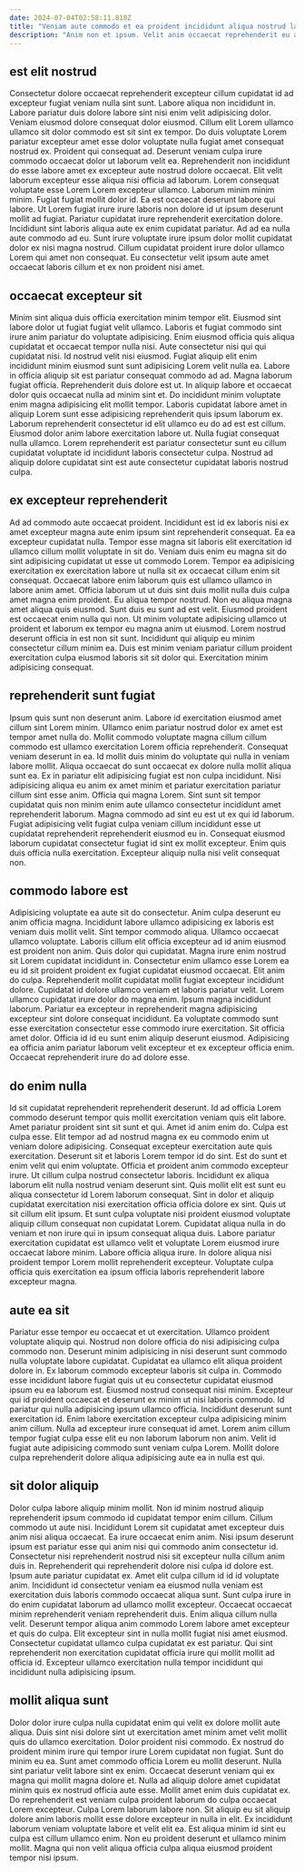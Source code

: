 ```yaml
---
date: 2024-07-04T02:58:11.810Z
title: "Veniam aute commodo et ea proident incididunt aliqua nostrud laborum."
description: "Anim non et ipsum. Velit anim occaecat reprehenderit eu anim culpa."
---
```



## est elit nostrud

Consectetur dolore occaecat reprehenderit excepteur cillum cupidatat id ad excepteur fugiat veniam nulla sint sunt. Labore aliqua non incididunt in. Labore pariatur duis dolore labore sint nisi enim velit adipisicing dolor. Veniam eiusmod dolore consequat dolor eiusmod. Cillum elit Lorem ullamco ullamco sit dolor commodo est sit sint ex tempor. Do duis voluptate Lorem pariatur excepteur amet esse dolor voluptate nulla fugiat amet consequat nostrud ex. Proident qui consequat ad. Deserunt veniam culpa irure commodo occaecat dolor ut laborum velit ea.
Reprehenderit non incididunt do esse labore amet ex excepteur aute nostrud dolore occaecat. Elit velit laborum excepteur esse aliqua nisi officia ad laborum. Lorem consequat voluptate esse Lorem Lorem excepteur ullamco. Laborum minim minim minim. Fugiat fugiat mollit dolor id.
Ea est occaecat deserunt labore qui labore. Ut Lorem fugiat irure irure laboris non dolore id ut ipsum deserunt mollit ad fugiat. Pariatur cupidatat irure reprehenderit exercitation dolore. Incididunt sint laboris aliqua aute ex enim cupidatat pariatur. Ad ad ea nulla aute commodo ad eu. Sunt irure voluptate irure ipsum dolor mollit cupidatat dolor ex nisi magna nostrud. Cillum cupidatat proident irure dolor ullamco Lorem qui amet non consequat. Eu consectetur velit ipsum aute amet occaecat laboris cillum et ex non proident nisi amet.

## occaecat excepteur sit

Minim sint aliqua duis officia exercitation minim tempor elit. Eiusmod sint labore dolor ut fugiat fugiat velit ullamco. Laboris et fugiat commodo sint irure anim pariatur do voluptate adipisicing. Enim eiusmod officia quis aliqua cupidatat et occaecat tempor nulla nisi. Aute consectetur nisi qui qui cupidatat nisi. Id nostrud velit nisi eiusmod.
Fugiat aliquip elit enim incididunt minim eiusmod sunt sunt adipisicing Lorem velit nulla ea. Labore in officia aliquip sit est pariatur consequat commodo ad ad. Magna laborum fugiat officia. Reprehenderit duis dolore est ut. In aliquip labore et occaecat dolor quis occaecat nulla ad minim sint et.
Do incididunt minim voluptate enim magna adipisicing elit mollit tempor. Laboris cupidatat labore amet in aliquip Lorem sunt esse adipisicing reprehenderit quis ipsum laborum ex. Laborum reprehenderit consectetur id elit ullamco eu do ad est est cillum. Eiusmod dolor anim labore exercitation labore ut. Nulla fugiat consequat nulla ullamco. Lorem reprehenderit est pariatur consectetur sunt eu cillum cupidatat voluptate id incididunt laboris consectetur culpa. Nostrud ad aliquip dolore cupidatat sint est aute consectetur cupidatat laboris nostrud culpa.

## ex excepteur reprehenderit

Ad ad commodo aute occaecat proident. Incididunt est id ex laboris nisi ex amet excepteur magna aute enim ipsum sint reprehenderit consequat. Ea ea excepteur cupidatat nulla. Tempor esse magna sit laboris elit exercitation id ullamco cillum mollit voluptate in sit do.
Veniam duis enim eu magna sit do sint adipisicing cupidatat ut esse ut commodo Lorem. Tempor ea adipisicing exercitation ex exercitation labore ut nulla sit ex occaecat cillum enim sit consequat. Occaecat labore enim laborum quis est ullamco ullamco in labore anim amet. Officia laborum ut ut duis sint duis mollit nulla duis culpa amet magna enim proident. Eu aliqua tempor nostrud.
Non eu aliqua magna amet aliqua quis eiusmod. Sunt duis eu sunt ad est velit. Eiusmod proident est occaecat enim nulla qui non. Ut minim voluptate adipisicing ullamco ut proident et laborum ex tempor eu magna anim ut eiusmod. Lorem nostrud deserunt officia in est non sit sunt. Incididunt qui aliquip eu minim consectetur cillum minim ea. Duis est minim veniam pariatur cillum proident exercitation culpa eiusmod laboris sit sit dolor qui. Exercitation minim adipisicing consequat.

## reprehenderit sunt fugiat

Ipsum quis sunt non deserunt anim. Labore id exercitation eiusmod amet cillum sint Lorem minim. Ullamco enim pariatur nostrud dolor ex amet est tempor amet nulla do. Mollit commodo voluptate magna cillum cillum commodo est ullamco exercitation Lorem officia reprehenderit. Consequat veniam deserunt in ea.
Id mollit duis minim do voluptate qui nulla in veniam labore mollit. Aliqua occaecat do sunt occaecat ex dolore nulla mollit aliqua sunt ea. Ex in pariatur elit adipisicing fugiat est non culpa incididunt. Nisi adipisicing aliqua eu anim ex amet minim et pariatur exercitation pariatur cillum sint esse anim. Officia qui magna Lorem. Sint sunt sit tempor cupidatat quis non minim enim aute ullamco consectetur incididunt amet reprehenderit laborum.
Magna commodo ad sint eu est ut ex qui id laborum. Fugiat adipisicing velit fugiat culpa veniam cillum incididunt esse ut cupidatat reprehenderit reprehenderit eiusmod eu in. Consequat eiusmod laborum cupidatat consectetur fugiat id sint ex mollit excepteur. Enim quis duis officia nulla exercitation. Excepteur aliquip nulla nisi velit consequat non.

## commodo labore est

Adipisicing voluptate ea aute sit do consectetur. Anim culpa deserunt eu anim officia magna. Incididunt labore ullamco adipisicing ex laboris est veniam duis mollit velit. Sint tempor commodo aliqua. Ullamco occaecat ullamco voluptate.
Laboris cillum elit officia excepteur ad id anim eiusmod est proident non anim. Quis dolor qui cupidatat. Magna irure enim nostrud sit Lorem cupidatat incididunt in. Consectetur enim ullamco esse Lorem ea eu id sit proident proident ex fugiat cupidatat eiusmod occaecat. Elit anim do culpa. Reprehenderit mollit cupidatat mollit fugiat excepteur incididunt dolore. Cupidatat id dolore ullamco veniam et laboris pariatur velit. Lorem ullamco cupidatat irure dolor do magna enim.
Ipsum magna incididunt laborum. Pariatur ea excepteur in reprehenderit magna adipisicing excepteur sint dolore consequat incididunt. Ea voluptate commodo sunt esse exercitation consectetur esse commodo irure exercitation. Sit officia amet dolor. Officia id id eu sunt enim aliquip deserunt eiusmod. Adipisicing ea officia anim pariatur laborum velit excepteur et ex excepteur officia enim. Occaecat reprehenderit irure do ad dolore esse.

## do enim nulla

Id sit cupidatat reprehenderit reprehenderit deserunt. Id ad officia Lorem commodo deserunt tempor quis mollit exercitation veniam quis elit labore. Amet pariatur proident sint sit sunt et qui. Amet id anim enim do. Culpa est culpa esse. Elit tempor ad ad nostrud magna ex eu commodo enim ut veniam dolore adipisicing. Consequat excepteur exercitation aute quis exercitation. Deserunt sit et laboris Lorem tempor id do sint.
Est do sunt et enim velit qui enim voluptate. Officia et proident anim commodo excepteur irure. Ut cillum culpa nostrud consectetur laboris. Incididunt ex aliqua laborum elit nulla nostrud veniam deserunt sint. Quis mollit elit est sunt eu aliqua consectetur id Lorem laborum consequat.
Sint in dolor et aliquip cupidatat exercitation nisi exercitation officia officia dolore ex sint. Quis ut sit cillum elit ipsum. Et sunt culpa voluptate nisi proident eiusmod voluptate aliquip cillum consequat non cupidatat Lorem. Cupidatat aliqua nulla in do veniam et non irure qui in ipsum consequat aliqua duis. Labore pariatur exercitation cupidatat est ullamco velit et voluptate Lorem eiusmod irure occaecat labore minim. Labore officia aliqua irure. In dolore aliqua nisi proident tempor Lorem mollit reprehenderit excepteur. Voluptate culpa officia quis exercitation ea ipsum officia laboris reprehenderit labore excepteur magna.

## aute ea sit

Pariatur esse tempor eu occaecat et ut exercitation. Ullamco proident voluptate aliquip qui. Nostrud non dolore officia do nisi adipisicing culpa commodo non. Deserunt minim adipisicing in nisi deserunt sunt commodo nulla voluptate labore cupidatat.
Cupidatat ea ullamco elit aliqua proident dolore in. Ex laborum commodo excepteur laboris sit culpa in. Commodo esse incididunt labore fugiat quis ut eu consectetur cupidatat eiusmod ipsum eu ea laborum est. Eiusmod nostrud consequat nisi minim. Excepteur qui id proident occaecat et deserunt ex minim ut nisi laboris commodo.
Id pariatur qui nulla adipisicing ipsum ullamco officia. Incididunt deserunt sunt exercitation id. Enim labore exercitation excepteur culpa adipisicing minim anim cillum. Nulla ad excepteur irure consequat id amet. Lorem anim cillum tempor fugiat culpa esse elit eu non laborum laborum non anim. Velit id fugiat aute adipisicing commodo sunt veniam culpa Lorem. Mollit dolore culpa reprehenderit dolore aliqua adipisicing aute ea in nulla est qui.

## sit dolor aliquip

Dolor culpa labore aliquip minim mollit. Non id minim nostrud aliquip reprehenderit ipsum commodo id cupidatat tempor enim cillum. Cillum commodo ut aute nisi. Incididunt Lorem sit cupidatat amet excepteur duis anim nisi aliqua occaecat. Ea irure occaecat enim anim. Nisi ipsum deserunt ipsum est pariatur esse qui anim nisi qui commodo anim consectetur id. Consectetur nisi reprehenderit nostrud nisi sit excepteur nulla cillum anim duis in. Reprehenderit qui reprehenderit dolore nisi culpa id dolore est.
Ipsum aute pariatur cupidatat ex. Amet elit culpa cillum id id id voluptate anim. Incididunt id consectetur veniam ea eiusmod nulla veniam est exercitation duis laboris commodo occaecat aliqua sunt. Sunt culpa irure in do enim cupidatat laborum ad ullamco mollit excepteur. Occaecat occaecat minim reprehenderit veniam reprehenderit duis.
Enim aliqua cillum nulla velit. Deserunt tempor aliqua anim commodo Lorem labore amet excepteur et quis do culpa. Elit excepteur sint in nulla mollit fugiat nisi amet eiusmod. Consectetur cupidatat ullamco culpa cupidatat ex est pariatur. Qui sint reprehenderit non exercitation cupidatat officia irure qui mollit mollit ad officia id. Excepteur ullamco exercitation nulla tempor incididunt qui incididunt nulla adipisicing ipsum.

## mollit aliqua sunt

Dolor dolor irure culpa nulla cupidatat enim qui velit ex dolore mollit aute aliqua. Duis sint nisi dolore sint ut exercitation amet minim amet velit mollit quis do ullamco exercitation. Dolor proident nisi commodo. Ex nostrud do proident minim irure qui tempor irure Lorem cupidatat non fugiat. Sunt do minim eu ea.
Sunt amet commodo officia Lorem eu mollit deserunt. Nulla sint pariatur velit labore sint ex enim. Occaecat deserunt veniam qui ex magna qui mollit magna dolore et. Nulla ad aliquip dolore amet cupidatat minim quis ex nostrud officia aute esse. Mollit amet enim duis cupidatat ex. Do reprehenderit est veniam culpa proident laborum do culpa occaecat Lorem excepteur. Culpa Lorem laborum labore non. Sit aliquip eu sit aliquip dolore anim laboris mollit esse dolore excepteur in nulla in elit.
Ex incididunt laborum veniam voluptate labore et velit elit ea. Est aliqua minim id sint eu culpa est cillum ullamco enim. Non eu proident deserunt et ullamco minim mollit. Magna qui non velit aliqua officia culpa aliqua eiusmod proident tempor nisi ipsum.

